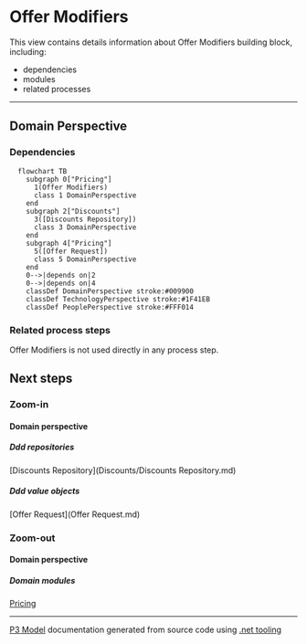 ﻿
# Offer Modifiers

This view contains details information about Offer Modifiers building block, including:
- dependencies
- modules
- related processes  

---



## Domain Perspective


### Dependencies

```mermaid
  flowchart TB
    subgraph 0["Pricing"]
      1(Offer Modifiers)
      class 1 DomainPerspective
    end
    subgraph 2["Discounts"]
      3([Discounts Repository])
      class 3 DomainPerspective
    end
    subgraph 4["Pricing"]
      5([Offer Request])
      class 5 DomainPerspective
    end
    0-->|depends on|2
    0-->|depends on|4
    classDef DomainPerspective stroke:#009900
    classDef TechnologyPerspective stroke:#1F41EB
    classDef PeoplePerspective stroke:#FFF014
```

### Related process steps

Offer Modifiers is not used directly in any process step.  

## Next steps


### Zoom-in


#### Domain perspective


##### Ddd repositories

[Discounts Repository](Discounts/Discounts Repository.md)  

##### Ddd value objects

[Offer Request](Offer Request.md)  

### Zoom-out


#### Domain perspective


##### Domain modules

[Pricing](Pricing.md)  

---

[P3 Model](https://github.com/P3-model/P3-model) documentation generated from source code using [.net tooling](https://github.com/P3-model/P3-model-dotnet)